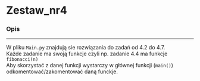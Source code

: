 
# Zestaw_nr4

### Opis

---
W pliku `Main.py` znajdują sie rozwiązania do zadań od 4.2 do 4.7. <br>
Każde zadanie ma swoją funkcje czyli np. zadanie 4.4 ma funkcje `fibonacci(n)` <br>
Aby skorzystać z danej funkcji wystarczy w głównej funkcji (`main()`) odkomentować/zakomentować daną funckje.   
